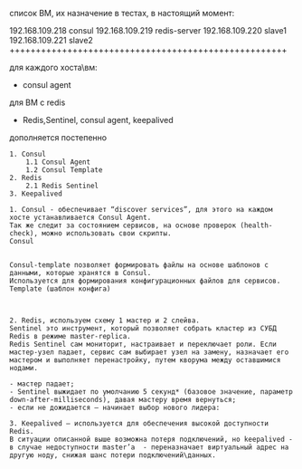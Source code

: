 список ВМ, их назначение в тестах, в настоящий момент:

192.168.109.218 consul
192.168.109.219 redis-server
192.168.109.220 slave1
192.168.109.221 slave2
+++++++++++++++++++++++++++++++++++++++++++++++++++++

для каждого хоста\вм:
- consul agent

для ВМ с redis 
- Redis,Sentinel, consul agent, keepalived

дополняется постепенно

```
1. Consul
    1.1 Consul Agent
    1.2 Consul Template	
2. Redis
    2.1 Redis Sentinel
3. Keepalived

1. Consul - обеспечивает “discover services”, для этого на каждом хосте устанавливается Consul Agent.
Так же следит за состоянием сервисов, на основе проверок (health-check), можно использовать свои скрипты.
Consul  


Consul-template позволяет формировать файлы на основе шаблонов с данными, которые хранятся в Consul. 
Используется для формирования конфигурационных файлов для сервисов.
Template (шаблон конфига)



2. Redis, используем схему 1 мастер и 2 слейва. 
Sentinel это инструмент, который позволяет собрать кластер из СУБД Redis в режиме master-replica.
Redis Sentinel сам мониторит, настраивает и переключает роли. Если мастер-узел падает, сервис сам выбирает узел на замену, назначает его мастером и выполняет перенастройку, путем кворума между оставшимися нодами.

- мастер падает;
- Sentinel выжидает по умолчанию 5 секунд* (базовое значение, параметр down-after-milliseconds), давая мастеру время вернуться;
- если не дожидается — начинает выбор нового лидера:

3. Keepalived – используется для обеспечения высокой доступности Redis.
В ситуации описанной выше возможна потеря подключений, но keepalived -
в случае недоступности master’a  - переназначает виртуальный адрес на другую ноду, снижая шанс потери подключений\данных.
```

